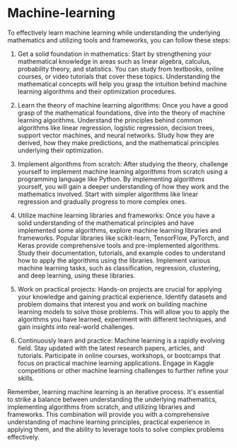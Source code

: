 # Machine-learning
To effectively learn machine learning while understanding the underlying mathematics and utilizing tools and frameworks, you can follow these steps:

1. Get a solid foundation in mathematics: Start by strengthening your mathematical knowledge in areas such as linear algebra, calculus, probability theory, and statistics. You can study from textbooks, online courses, or video tutorials that cover these topics. Understanding the mathematical concepts will help you grasp the intuition behind machine learning algorithms and their optimization procedures.

2. Learn the theory of machine learning algorithms: Once you have a good grasp of the mathematical foundations, dive into the theory of machine learning algorithms. Understand the principles behind common algorithms like linear regression, logistic regression, decision trees, support vector machines, and neural networks. Study how they are derived, how they make predictions, and the mathematical principles underlying their optimization.

3. Implement algorithms from scratch: After studying the theory, challenge yourself to implement machine learning algorithms from scratch using a programming language like Python. By implementing algorithms yourself, you will gain a deeper understanding of how they work and the mathematics involved. Start with simpler algorithms like linear regression and gradually progress to more complex ones.

4. Utilize machine learning libraries and frameworks: Once you have a solid understanding of the mathematical principles and have implemented some algorithms, explore machine learning libraries and frameworks. Popular libraries like scikit-learn, TensorFlow, PyTorch, and Keras provide comprehensive tools and pre-implemented algorithms. Study their documentation, tutorials, and example codes to understand how to apply the algorithms using the libraries. Implement various machine learning tasks, such as classification, regression, clustering, and deep learning, using these libraries.

5. Work on practical projects: Hands-on projects are crucial for applying your knowledge and gaining practical experience. Identify datasets and problem domains that interest you and work on building machine learning models to solve those problems. This will allow you to apply the algorithms you have learned, experiment with different techniques, and gain insights into real-world challenges.

6. Continuously learn and practice: Machine learning is a rapidly evolving field. Stay updated with the latest research papers, articles, and tutorials. Participate in online courses, workshops, or bootcamps that focus on practical machine learning applications. Engage in Kaggle competitions or other machine learning challenges to further refine your skills.

Remember, learning machine learning is an iterative process. It's essential to strike a balance between understanding the underlying mathematics, implementing algorithms from scratch, and utilizing libraries and frameworks. This combination will provide you with a comprehensive understanding of machine learning principles, practical experience in applying them, and the ability to leverage tools to solve complex problems effectively.
